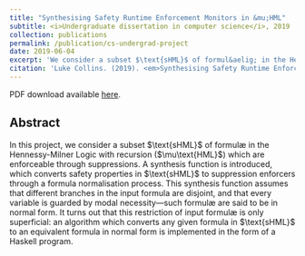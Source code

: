 ```yaml
---
title: "Synthesising Safety Runtime Enforcement Monitors in &mu;HML"
subtitle: <i>Undergraduate dissertation in computer science</i>, 2019
collection: publications
permalink: /publication/cs-undergrad-project
date: 2019-06-04
excerpt: 'We consider a subset $\text{sHML}$ of formul&aelig; in the Hennessy-Milner Logic with recursion ($\mu\textrm{HML}$) which are enforcable through suppressions'
citation: 'Luke Collins. (2019). <em>Synthesising Safety Runtime Enforcement Monitors in &mu;HML</em>.'
---
```


<p>PDF download available <a href="/files/cs-apt.pdf">here</a>.</p>

## Abstract
<p>In this project, we consider a subset $\text{sHML}$ of formul&aelig; in the Hennessy-Milner Logic with recursion ($\mu\text{HML}$) which are enforceable through suppressions. A synthesis function is introduced, which converts safety properties in $\text{sHML}$ to suppression enforcers through a formula normalisation process. This synthesis function assumes that different branches in the input formula are disjoint, and that every variable is guarded by modal necessity&mdash;such formul&aelig; are said to be in normal form. It turns out that this restriction of input formul&aelig; is only superficial: an algorithm which converts any given formula in $\text{sHML}$ to an equivalent formula in normal form is implemented in the form of a Haskell program.</p>
